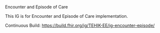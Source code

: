 Encounter and Episode of Care

This IG is for Encounter and Episode of Care implementation.


Continuous Build: https://build.fhir.org/ig/TEHIK-EE/ig-encounter-episode/

